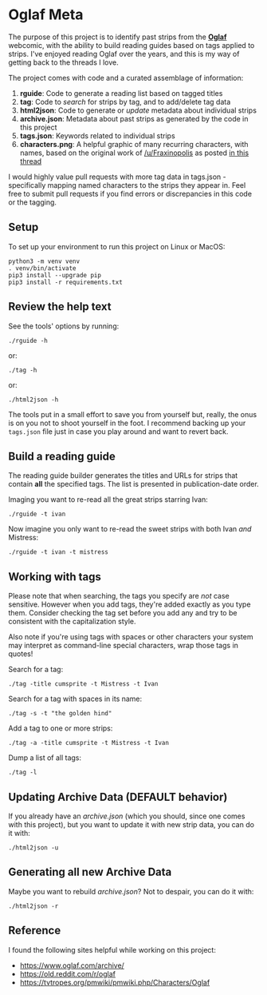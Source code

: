 # Oglaf Meta

The purpose of this project is to identify past strips from the __[Oglaf](https://oglaf.com/)__ webcomic,
with the ability to build reading guides based on tags applied to strips.
I've enjoyed reading Oglaf over the years, and this is my way of getting back
to the threads I love.

The project comes with code and a curated assemblage of information:
1. __rguide__: Code to generate a reading list based on tagged titles
2. __tag__: Code to _search_ for strips by tag, and to add/delete tag data
3. __html2json__: Code to generate or _update_ metadata about individual strips
4. __archive.json__: Metadata about past strips as generated by the code in this project
5. __tags.json__: Keywords related to individual strips
6. __characters.png__: A helpful graphic of many recurring characters, with names, based on the
original work of [/u/Fraxinopolis](https://old.reddit.com/u/Fraxinopolis) as posted [in this thread](https://old.reddit.com/r/oglaf/comments/ijbsb9/chart_of_recurring_characters/)

I would highly value pull requests with more tag data in tags.json - specifically 
mapping named characters to the strips they appear in.  Feel free to submit pull 
requests if you find errors or discrepancies in this code or the tagging.

## Setup
To set up your environment to run this project on Linux or MacOS:
``` shell
python3 -m venv venv
. venv/bin/activate
pip3 install --upgrade pip
pip3 install -r requirements.txt
```

## Review the help text
See the tools' options by running:
``` shell
./rguide -h
```
or:
``` shell
./tag -h
```
or:
``` shell
./html2json -h
```

The tools put in a small effort to save you from yourself but, really, the onus is
on you not to shoot yourself in the foot.  I recommend backing up your `tags.json` 
file just in case you play around and want to revert back.


## Build a reading guide
The reading guide builder generates the titles and URLs for strips that contain __all__
the specified tags.  The list is presented in publication-date order.

Imaging you want to re-read all the great strips starring Ivan:
``` shell
./rguide -t ivan
```

Now imagine you only want to re-read the sweet strips with both Ivan _and_ Mistress:
``` shell
./rguide -t ivan -t mistress
```


## Working with tags
Please note that when searching, the tags you specify are _not_ case sensitive.  However
when you add tags, they're added exactly as you type them.  Consider checking the tag set
before you add any and try to be consistent with the capitalization style.

Also note if you're using tags with spaces or other characters your system may
interpret as command-line special characters, wrap those tags in quotes!

Search for a tag:
``` shell
./tag -title cumsprite -t Mistress -t Ivan
```

Search for a tag with spaces in its name:
``` shell
./tag -s -t "the golden hind"
```

Add a tag to one or more strips:
``` shell
./tag -a -title cumsprite -t Mistress -t Ivan
```

Dump a list of all tags:
``` shell
./tag -l
```

## Updating Archive Data (DEFAULT behavior)
If you already have an _archive.json_ (which you should, since one comes with this project),
but you want to update it with new strip data, you can do it with:
```shell
./html2json -u
```

## Generating all new Archive Data
Maybe you want to rebuild _archive.json_?  Not to despair, you can do it with: 
``` shell
./html2json -r
```

## Reference
I found the following sites helpful while working on this project:
- https://www.oglaf.com/archive/
- https://old.reddit.com/r/oglaf
- https://tvtropes.org/pmwiki/pmwiki.php/Characters/Oglaf

